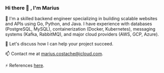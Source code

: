 ### Hi there 👋 , I'm Marius

<!--
**tacheshun/tacheshun** is a ✨ _special_ ✨ repository because its `README.md` (this file) appears on your GitHub profile.

Here are some ideas to get you started:

- 🔭 I’m currently working on ...
- 🌱 I’m currently learning ...
- 👯 I’m looking to collaborate on ...
- 🤔 I’m looking for help with ...
- 💬 Ask me about ...
- 📫 How to reach me: ...
- 😄 Pronouns: ...
- ⚡ Fun fact: ...
-->

🚀 I'm a skilled backend engineer specializing in building scalable websites and APIs using Go, Python, and Java. I have experience with databases (PostgreSQL, MySQL), containerization (Docker, Kubernetes), messaging systems (Kafka, RabbitMQ), and major cloud providers (AWS, GCP, Azure).  

🌱 Let's discuss how I can help your project succeed.

📫 Contact me at <a href="mailto:marius.costache@icloud.com">marius.costache@icloud.com</a>.

⚡ References <a href="https://www.linkedin.com/in/mariuscostache/">here</a>.

